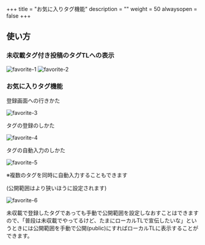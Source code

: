 +++
title = "お気に入りタグ機能"
description = ""
weight = 50
alwaysopen = false
+++

## 使い方

### 未収載タグ付き投稿のタグTLへの表示

![favorite-1](favorite1.png)
![favorite-2](favorite2.png)

### お気に入りタグ機能
登録画面への行きかた

![favorite-3](favorite3.png)

タグの登録のしかた

![favorite-4](favorite4.png)

タグの自動入力のしかた

![favorite-5](favorite5.png)

※複数のタグを同時に自動入力することもできます

(公開範囲はより狭いほうに設定されます)

![favorite-6](favorite6.png)

未収載で登録したタグであっても手動で公開範囲を設定しなおすことはできますので、「普段は未収載でやってるけど、たまにローカルTLで宣伝したいな」というときには公開範囲を手動で公開(public)にすればローカルTLに表示することができます。